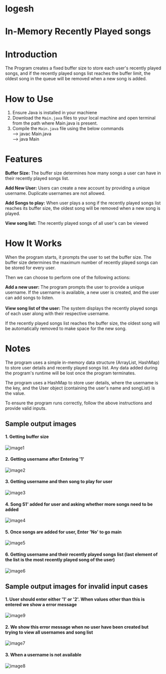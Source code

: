 # logesh

# In-Memory Recently Played songs

# Introduction
The Program creates a fixed buffer size to store each user's recently played songs, and if the recently played songs list reaches the buffer limit, the oldest song in the queue will be removed when a new song is added.

# How to Use
1. Ensure Java is installed in your machiene
2. Download the `Main.java` files to your local machine and open terminal from the path where Main.java is present.
3. Compile the `Main.java` file using the below commands <br/>
    --> javac Main.java <br/>
    --> java Main

# Features
<b>Buffer Size:</b> The buffer size determines how many songs a user can have in their recently played songs list.

<b>Add New User:</b> Users can create a new account by providing a unique username. Duplicate usernames are not allowed.

<b>Add Songs to play:</b> When user plays a song if the recently played songs list reaches its buffer size, the oldest song will be removed when a new song is played.

<b>View song list:</b> The recently played songs of all user's can be viewed

# How It Works
When the program starts, it prompts the user to set the buffer size. The buffer size determines the maximum number of recently played songs can be stored for every user.

Then we can choose to perform one of the following actions:

<b>Add a new user:</b> The program prompts the user to provide a unique username. If the username is available, a new user is created, and the user can add songs to listen.<br/><br/>
<b>View song list of the user:</b> The system displays the recently played songs of each user along with their respective username.

If the recently played songs list reaches the buffer size, the oldest song will be automatically removed to make space for the new song.

# Notes
The program uses a simple in-memory data structure (ArrayList, HashMap) to store user details and recently played songs list. Any data added during the program's runtime will be lost once the program terminates.

The program uses a HashMap to store user details, where the username is the key, and the User object (containing the user's name and songList) is the value.

To ensure the program runs correctly, follow the above instructions and provide valid inputs.

## Sample output images
#### 1. Getting buffer size
![image1](Images/image1.png)

#### 2. Getting username after Entering '1'
![image2](Images/image2.png)

#### 3. Getting username and then song to play for user
![image3](Images/image3.png)

#### 4. Song S1' added for user and asking whether more songs need to be added
![image4](Images/image4.png)

#### 5. Once songs are added for user, Enter 'No' to go main
![image5](Images/image5.png)

#### 6. Getting username and their recently played songs list (last element of the list is the most recently played song of the user)
![image6](Images/image6.png)

## Sample output images for invalid input cases

#### 1. User should enter either '1' or '2'. When values other than this is entered we show a error message
![image9](Images/image9.png)

#### 2. We show this error message when no user have been created but trying to view all usernames and song list
![image7](Images/image7.png)


#### 3. When a username is not available
![image8](Images/image8.png)
